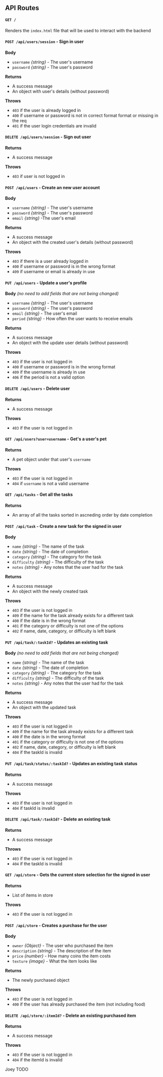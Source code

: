 
## API Routes

#### `GET /`

Renders the `index.html` file that will be used to interact with the backend

<!----User Routes-->

#### `POST /api/users/session` - Sign in user

**Body**

- `username` _{string}_ - The user's username
- `password` _{string}_ - The user's password

**Returns**

- A success message
- An object with user's details (without password)

**Throws**

- `403` if the user is already logged in
- `400` if username or password is not in correct format format or missing in the req
- `401` if the user login credentials are invalid

#### `DELETE /api/users/session` - Sign out user

**Returns**

- A success message

**Throws**

- `403` if user is not logged in

#### `POST /api/users` - Create an new user account

**Body**

- `username` _{string}_ - The user's username
- `password` _{string}_ - The user's password
- `email` _{string}_ -The user's email

**Returns**

- A success message
- An object with the created user's details (without password)

**Throws**

- `403` if there is a user already logged in
- `400` if username or password is in the wrong format
- `409` if username or email is already in use

#### `PUT /api/users` - Update a user's profile

**Body** _(no need to add fields that are not being changed)_

- `username` _{string}_ - The user's username
- `password` _{string}_ - The user's password
- `email` _{string}_ - The user's email
- `period` _{string}_ - How often the user wants to receive emails

**Returns**

- A success message
- An object with the update user details (without password)

**Throws**

- `403` if the user is not logged in
- `400` if username or password is in the wrong format
- `409` if the username is already in use
- `406` if the period is not a valid option

#### `DELETE /api/users` - Delete user

**Returns**

- A success message

**Throws**

- `403` if the user is not logged in

#### `GET /api/users?user=username` - Get's  a user's pet

**Returns**
- A pet object under that user's `username`

**Throws**
- `403` if the user is not logged in
- `404` if `username` is not a valid username


<!---Task Router--->

#### `GET /api/tasks` - Get all the tasks

**Returns**
- An array of all the tasks sorted in ascneding order by date completion

#### `POST /api/task` - Create a new task for the signed in user

**Body** 

- `name` _{string}_ - The name of the task
- `date` _{string}_ - The date of completion 
- `category` _{string}_ - The category for the task
- `difficulty` _{string}_ - The difficulty of the task
- `notes` _{string}_ - Any notes that the user had for the task

**Returns**
- A success message
- An object with the newly created task

**Throws**
- `403` if the user is not logged in
- `409` if the name for the task already exists for a different task
- `400` if the date is in the wrong format
- `401` if the category or difficulty is not one of the options
- `402` if name, date, category, or difficulty is left blank


#### `PUT /api/task/:taskId?` - Updates an existing task

**Body** _(no need to add fields that are not being changed)_

- `name` _{string}_ - The name of the task
- `date` _{string}_ - The date of completion 
- `category` _{string}_ - The category for the task
- `difficulty` _{string}_ - The difficulty of the task
- `notes` _{string}_ - Any notes that the user had for the task

**Returns**
- A success message
- An object with the updated task

**Throws**
- `403` if the user is not logged in
- `409` if the name for the task already exists for a different task
- `400` if the date is in the wrong format
- `401` if the category or difficulty is not one of the options
- `402` if name, date, category, or difficulty is left blank
- `404` if the taskId is invalid

#### `PUT /api/task/status/:taskId?` - Updates an existing task status

<!--switches status-->

**Returns**
- A success message

**Throws**
- `403` if the user is not logged in
- `404` if taskId is invalid

#### `DELETE /api/task/:taskId?` - Delete an existing task

**Returns** 
- A success message

**Throws**
- `403` if the user is not logged in
- `404` if the taskId is invalid

<!--Store Router: Model object with different items-->

#### `GET /api/store` - Gets the current store selection for the signed in user

**Returns**
- List of items in store

**Throws**
- `403` if the user is not logged in

#### `POST /api/store` - Creates a purchase for the user

**Body**
- `owner` _{Object}_ - The user who purchased the item
- `description` _{string}_ - The description of the item
- `price` _{number}_ - How many coins the item costs
- `texture` _{image}_ - What the item looks like

**Returns** 
- The newly purchased object

**Throws**
- `403` if the user is not logged in
- `400` if the user has already purchased the item (not including food)

#### `DELETE /api/store/:itemId?` - Delete an existing purchased item

**Returns**
- A success message

**Throws**
- `403` if the user is not logged in
- `404` if the itemId is invalid


Joey TODO